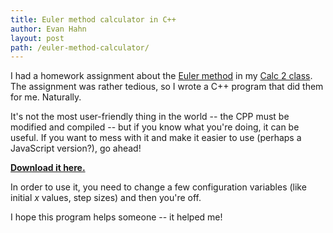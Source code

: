 ```yaml
---
title: Euler method calculator in C++
author: Evan Hahn
layout: post
path: /euler-method-calculator/
---
```


I had a homework assignment about the [Euler method](https://en.wikipedia.org/wiki/Euler_method) in my [Calc 2 class](https://www.math.lsa.umich.edu/courses/116/). The assignment was rather tedious, so I wrote a C++ program that did them for me. Naturally.

It's not the most user-friendly thing in the world -- the CPP must be modified and compiled -- but if you know what you're doing, it can be useful. If you want to mess with it and make it easier to use (perhaps a JavaScript version?), go ahead!

**[Download it here.](/wp-content/uploads/2011/02/euler_method_calulator.cpp)**

In order to use it, you need to change a few configuration variables (like initial _x_ values, step sizes) and then you're off.

I hope this program helps someone -- it helped me!
